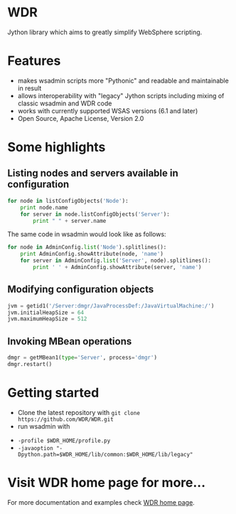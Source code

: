WDR
===

Jython library which aims to greatly simplify WebSphere scripting.

# Features
* makes wsadmin scripts more "Pythonic" and readable and maintainable in result
* allows interoperability with "legacy" Jython scripts including mixing of classic wsadmin and WDR code
* works with currently supported WSAS versions (6.1 and later)
* Open Source, Apache License, Version 2.0

# Some highlights

## Listing nodes and servers available in configuration

```python
for node in listConfigObjects('Node'):
    print node.name
    for server in node.listConfigObjects('Server'):
        print " " + server.name
```

The same code in wsadmin would look like as follows:
```python
for node in AdminConfig.list('Node').splitlines():
    print AdminConfig.showAttribute(node, 'name')
    for server in AdminConfig.list('Server', node).splitlines():
        print ' ' + AdminConfig.showAttribute(server, 'name')
```
## Modifying configuration objects

```python
jvm = getid1('/Server:dmgr/JavaProcessDef:/JavaVirtualMachine:/')
jvm.initialHeapSize = 64
jvm.maximumHeapSize = 512
```

## Invoking MBean operations

```python
dmgr = getMBean1(type='Server', process='dmgr')
dmgr.restart()
```

# Getting started

* Clone the latest repository with `git clone https://github.com/WDR/WDR.git`
* run wsadmin with 
 - `-profile $WDR_HOME/profile.py`
 - `-javaoption "-Dpython.path=$WDR_HOME/lib/common:$WDR_HOME/lib/legacy"`

# Visit WDR home page for more...

For more documentation and examples check [WDR home page](http://wdr.github.io/WDR/). 

